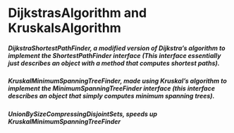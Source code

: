 # DijkstrasAlgorithm and KruskalsAlgorithm


##### DijkstraShortestPathFinder, a modified version of Dijkstra’s algorithm to implement the ShortestPathFinder interface (This interface essentially just describes an object with a method that computes shortest paths).

##### KruskalMinimumSpanningTreeFinder, made using Kruskal’s algorithm to implement the MinimumSpanningTreeFinder interface (this interface describes an object that simply computes minimum spanning trees).

##### UnionBySizeCompressingDisjointSets, speeds up KruskalMinimumSpanningTreeFinder
